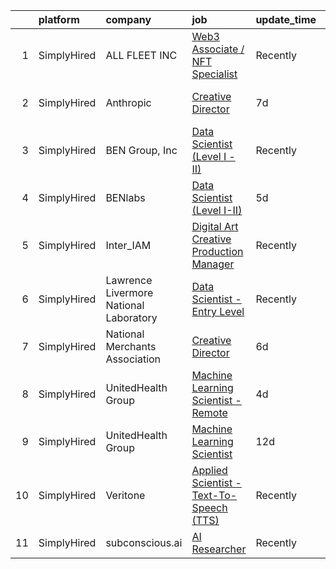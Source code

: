 

|    | platform    | company                                | job                                                                                                                                                 | update_time   | location          |
|---:|:------------|:---------------------------------------|:----------------------------------------------------------------------------------------------------------------------------------------------------|:--------------|:------------------|
|  1 | SimplyHired | ALL FLEET INC                          | [Web3 Associate / NFT Specialist](https://www.simplyhired.com/job/-hZECqH1BXC460t1zO6S21o_mKX7fvmv1e5NFAHNiniRFAc5SqJr7Q?q=generative+art)          | Recently      | Zion, IL          |
|  2 | SimplyHired | Anthropic                              | [Creative Director](https://www.simplyhired.com/job/EP7F5lUM9IP20SeDD0GA19l3ZKdjq2DqRDx5Y3TUqcb4eOuHUnZV0w?q=generative+art)                        | 7d            | San Francisco, CA |
|  3 | SimplyHired | BEN Group, Inc                         | [Data Scientist (Level I - II)](https://www.simplyhired.com/job/wPxJhjNcRPJz-AfHCSQStSs-wdo6nG-bWPbzdrDJM7zH8fMnaA3jsw?q=generative+art)            | Recently      | Provo, UT         |
|  4 | SimplyHired | BENlabs                                | [Data Scientist (Level I-II)](https://www.simplyhired.com/job/O5OEyhMrrVMZFh4QW2Gar2r9Q-iuMc_JpYlZzwSMVQ_6HsxdGcV0ww?q=generative+art)              | 5d            | Provo, UT         |
|  5 | SimplyHired | Inter_IAM                              | [Digital Art Creative Production Manager](https://www.simplyhired.com/job/ibb_8zb4V5pynXhuERhPZwSK6Yl2tjKzzzi75_TD0Bs4jooB07uilw?q=generative+art)  | Recently      | New York, NY      |
|  6 | SimplyHired | Lawrence Livermore National Laboratory | [Data Scientist - Entry Level](https://www.simplyhired.com/job/Wch5CQqHMzjLapttZ2ra4RM_sNfnDjbbkIWvGeIzBYwi3ANgFFGNcw?q=generative+art)             | Recently      | Livermore, CA     |
|  7 | SimplyHired | National Merchants Association         | [Creative Director](https://www.simplyhired.com/job/tqEzdAQ-O19yk80GAjtmxnulWiTw4HkrydwXHSCQ6KXFehcQVC_mMA?q=generative+art)                        | 6d            | Las Vegas, NV     |
|  8 | SimplyHired | UnitedHealth Group                     | [Machine Learning Scientist - Remote](https://www.simplyhired.com/job/D8sv4YIvt2bXCH7toZoFJJwtRcKG9uQ8V9EN8eW2O4pBU593FcVlrQ?q=generative+art)      | 4d            | Minnetonka, MN    |
|  9 | SimplyHired | UnitedHealth Group                     | [Machine Learning Scientist](https://www.simplyhired.com/job/PAIZ8zWjHxHSE54mTH-yyg_JrL24KISGia40PovauwwzimS9oiWCJQ?q=generative+art)               | 12d           | Minnetonka, MN    |
| 10 | SimplyHired | Veritone                               | [Applied Scientist - Text-To-Speech (TTS)](https://www.simplyhired.com/job/7_oSEtOsgjU4yL8KmB_GxQt957fj6Vf_Bj3M_iZDDJtXzJ8sqgCwHg?q=generative+art) | Recently      | New York, NY      |
| 11 | SimplyHired | subconscious.ai                        | [AI Researcher](https://www.simplyhired.com/job/eqSH0L5r9aMZ90w_ep0Yy5ovRvsmSZkvVDisSaK5cPPI9pY8V15kuA?q=generative+art)                            | Recently      | Remote            |
